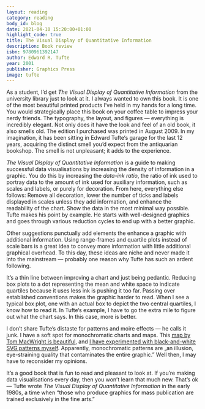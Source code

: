 ```yaml
---
layout: reading
category: reading
body_id: blog
date: 2021-04-10 15:20:00+01:00
highlight_code: true
title: The Visual Display of Quantitative Information
description: Book review
isbn: 9780961392147
author: Edward R. Tufte
year: 2001
publisher: Graphics Press
image: tufte
---
```


As a student, I’d get _The Visual Display of Quantitative Information_ from the university library just to look at it. I always wanted to own this book. It is one of the most beautiful printed products I’ve held in my hands for a long time. You would strategically place this book on your coffee table to impress your nerdy friends. The typography, the layout, and figures — everything is incredibly elegant. Not only does it have the look and feel of an old book, it also smells old. The edition I purchased was printed in August 2009. In my imagination, it has been sitting in Edward Tufte‘s garage for the last 12 years, acquiring the distinct smell you’d expect from the antiquarian bookshop. The smell is not unpleasant; it adds to the experience. 

_The Visual Display of Quantitative Information_ is a guide to making successful data visualisations by increasing the density of information in a graphic. You do this by increasing the _data-ink ratio_, the ratio of ink used to portray data to the amount of ink used for auxiliary information, such as scales and labels, or purely for decoration. From here, everything else follows: Remove all decoration, lower the number of ticks and labels displayed in scales unless they add information, and enhance the readability of the chart. Show the data in the most minimal way possible. Tufte makes his point by example. He starts with well-designed graphics and goes through various reduction cycles to end up with a better graphic. 

Other suggestions punctually add elements the enhance a graphic with additional information. Using range-frames and quartile plots instead of scale bars is a great idea to convey more information with little additional graphical overhead. To this day, these ideas are niche and never made it into the mainstream — probably one reason why Tufte has such an ardent following. 

It’s a thin line between improving a chart and just being pedantic. Reducing box plots to a dot representing the mean and white space to indicate quartiles because it uses less ink is pushing it too far. Passing over established conventions makes the graphic harder to read. When I see a typical box plot, one with an actual box to depict the two central quartiles, I know how to read it. In Tufte‘s example, I have to go the extra mile to figure out what the chart says. In this case, more is better. 

I don’t share Tufte’s distaste for patterns and moire effects — he calls it junk. I have a soft spot for monochromatic charts and maps. This [map by Tom MacWright is beautiful](https://observablehq.com/@tmcw/b-w-choropleth), and [I have experimented with black-and-white SVG patterns myself](https://observablehq.com/@oliverroick/netflix-daily-average-per-month). Apparently, monochromatic patterns are „an illusion, eye-straining quality that contaminates the entire graphic.” Well then, I may have to reconsider my opinions. 

It’s a good book that is fun to read and pleasant to look at. If you’re making data visualisations every day, then you won’t learn that much new. That’s ok — Tufte wrote _The Visual Display of Quantitative Information_ in the early 1980s, a time when “those who produce graphics for mass publication are trained exclusively in the fine arts.”
